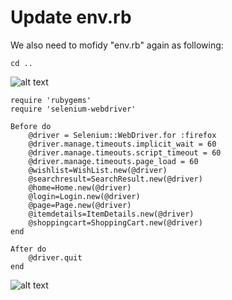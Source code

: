 # Update env.rb

We also need to mofidy "env.rb" again as following:

`cd ..`

![alt text](https://raw.githubusercontent.com/hy1984427/BDD-with-PageObject/master/images/ChangeFolderToSupport.png "Change folder to features/support")

<pre><code>require 'rubygems'
require 'selenium-webdriver'

Before do
	@driver = Selenium::WebDriver.for :firefox
	@driver.manage.timeouts.implicit_wait = 60
	@driver.manage.timeouts.script_timeout = 60
	@driver.manage.timeouts.page_load = 60
	@wishlist=WishList.new(@driver)
	@searchresult=SearchResult.new(@driver)
	@home=Home.new(@driver)
	@login=Login.new(@driver)
	@page=Page.new(@driver)
	@itemdetails=ItemDetails.new(@driver)
	@shoppingcart=ShoppingCart.new(@driver)
end

After do
	@driver.quit
end
</pre></code>

![alt text](https://raw.githubusercontent.com/hy1984427/BDD-with-PageObject/master/images/UpdateEnvRB.png "Update env.rb")

